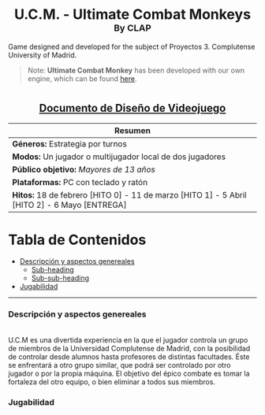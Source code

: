<h1 align="center"> <b>U.C.M. - Ultimate Combat Monkeys<br/> <font size=4"> By CLAP</font></b></h1>


Game designed and developed for the subject of Proyectos 3. 
Complutense University of Madrid.

> Note: **Ultimate Combat Monkey** has been developed with our own engine, which can be found [here](https://github.com/CLAP-VideoGames/K_Engine).

#
<h2 align="center"> <ins> Documento de Diseño de Videojuego  </ins> </h2>


| **Resumen** |
| --- |
| **Géneros:** Estrategia por turnos |
| **Modos:** Un jugador o multijugador local de dos jugadores |
| **Público objetivo:** _Mayores de 13 años_ |
| **Plataformas:** PC con teclado y ratón|
| **Hitos:** 18 de febrero [HITO 0] - 11 de marzo [HITO 1] - 5 Abril [HITO 2] - 6 Mayo [ENTREGA]|

# Tabla de Contenidos

  - [Descripción y aspectos genereales](#intro)
     * [Sub-heading](#sub-heading)
     + [Sub-sub-heading](#sub-sub-heading)
  - [Jugabilidad](#game)

___
<h3 id="intro" ><b> Descripción y aspectos genereales </b></h3>
<br>
U.C.M es una divertida experiencia en la que el jugador controla un grupo de miembros de la Universidad Complutense de Madrid, con la posibilidad de controlar desde alumnos hasta profesores de distintas facultades.
Éste se enfrentará a otro grupo similar, que podrá ser controlado por otro jugador o por la propia máquina. El objetivo del épico combate es tomar la fortaleza del otro equipo, o bien eliminar a todos sus miembros.

<br>

<h3 id="game"><b> Jugabilidad</b></h3>

